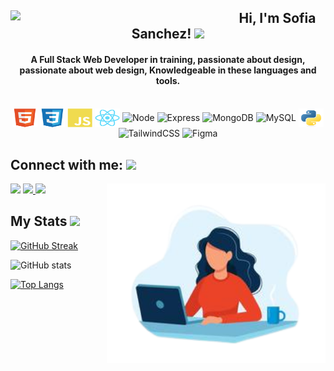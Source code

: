 <div id="header" align="center">
  <link rel="preconnect" href="https://fonts.googleapis.com">
<link rel="preconnect" href="https://fonts.gstatic.com" crossorigin>
<link href="https://fonts.googleapis.com/css2?family=Handlee&display=swap" rel="stylesheet">

  <img
       width="350"
      align="left" src="https://github.com/SoffiaSanchezz/Img/blob/main/assets/Presentaci%C3%B3n%20de%20marca%20personal%20Acuarela%20Elegante%20y%20minimalista%20Azul%20y%20rosa%20(2).gif?raw=true"  />
<!--   src="https://media.giphy.com/media/v1.Y2lkPTc5MGI3NjExMTVkZjI4OWQyYjA2NDYxOGQ3M2I2YzQwMzNjZTNmOWVlNmFlZmNmZSZjdD1n/Wj7lNjMNDxSmc/giphy.gif" width="100" -->
<h2> Hi, I'm Sofia Sanchez! <img  src="https://media.giphy.com/media/mGcNjsfWAjY5AEZNw6/giphy.gif" width="60"></h2>
  <h4>A Full Stack Web Developer in training, passionate about design, passionate about web design, Knowledgeable in these languages and tools.</h4>
</div>
<div style="display: inline_block" align="center"><br>
  <img align="center" alt="HTML" height="30" width="40" src="https://raw.githubusercontent.com/devicons/devicon/master/icons/html5/html5-original.svg">
  <img align="center" alt="CSS" height="30" width="40" src="https://raw.githubusercontent.com/devicons/devicon/master/icons/css3/css3-original.svg">
  <img align="center" alt="Js" height="30" width="40" src="https://raw.githubusercontent.com/devicons/devicon/master/icons/javascript/javascript-plain.svg">
  <img align="center" alt="React" height="30" width="40" src="https://raw.githubusercontent.com/devicons/devicon/master/icons/react/react-original.svg">
  <img align="center" alt="Node" height="30" width="40" src="https://cdn.jsdelivr.net/gh/devicons/devicon/icons/nodejs/nodejs-original.svg">
  <img align="center" alt="Express" height="30" width="40" src="https://cdn.jsdelivr.net/gh/devicons/devicon/icons/express/express-original.svg">
  <img align="center" alt="MongoDB" height="30" width="40" src="https://cdn.jsdelivr.net/gh/devicons/devicon/icons/mongodb/mongodb-original.svg">
  <img align="center" alt="MySQL" height="30" width="40" src="https://cdn.jsdelivr.net/gh/devicons/devicon/icons/mysql/mysql-original.svg">
  <img align="center" alt="Python" height="30" width="40" src="https://raw.githubusercontent.com/devicons/devicon/master/icons/python/python-original.svg">
  <img align="center" alt="TailwindCSS" height="30" width="40" src="https://cdn.jsdelivr.net/gh/devicons/devicon/icons/tailwindcss/tailwindcss-plain.svg">
  <img align="center" alt="Figma" height="30" width="40" src="https://cdn.jsdelivr.net/gh/devicons/devicon/icons/figma/figma-original.svg">
</div>

<div style="display: inline_block"> 
  <h2>Connect with me: <img src="https://media.giphy.com/media/VgCDAzcKvsR6OM0uWg/giphy.gif" width="50"></h2>
  <a href="https://www.linkedin.com/in/sofia-sanchez-vargas/" target="_blank"><img src="https://img.shields.io/badge/-LinkedIn-%230077B5?style=for-the-badge&logo=linkedin&logoColor=Violet" target="_blank"></a>
<a href="https://discord.Soffia_Sanchezz#3855" target="blank"><img src="https://img.shields.io/badge/-Discord-%235865F2?style=for-the-badge&logo=Discord&logoColor=white" />
</a>
  <a href="https://msng.link/o/?Sofia Sanchez=tg" target="blank"><img src="https://img.shields.io/badge/-Telegram-%232AABEE?style=for-the-badge&logo=Telegram&logoColor=white" />
</a>
<img align='right' src="https://github.com/SoffiaSanchezz/Img/blob/main/assets/image-removebg-preview%20(12).png?raw=true" width="350">
</div>  


<h2 bg-[#8149A6]> My Stats <img src="https://media.giphy.com/media/mGcNjsfWAjY5AEZNw6/giphy.gif" width="50"></h2>

[![GitHub Streak](https://streak-stats.demolab.com?user=SoffiaSanchezz&theme=buefy-dark&border_radius=)](https://git.io/streak-stats)

![GitHub stats](https://github-readme-stats.vercel.app/api?username=SoffiaSanchezz&show_icons=true&theme=radical)

[![Top Langs](https://github-readme-stats.vercel.app/api/top-langs/?username=SoffiaSanchezz&theme=tokyonight)](https://github.com/anuraghazra/github-readme-stats)

<!-- <p><em>Software Enginner at <a href="http://www.unb.br">University of Brasilia</a><img src="https://media.giphy.com/media/fYSnHlufseco8Fh93Z/giphy.gif" width="30"></br>Developer Consultant at <a href="https://www.thoughtworks.com">ThoughtWorks</a><img src="https://media.giphy.com/media/WUlplcMpOCEmTGBtBW/giphy.gif" width="30"> 
</em></p>
 -->
<!-- 
### <img src="https://media.giphy.com/media/VgCDAzcKvsR6OM0uWg/giphy.gif" width="50"> A little more about me...  

```javascript
const thai = {
  pronouns: "she" | "her",
  code: [Javascript, Typescript, HTML, CSS, Ruby, Python, Java],
  tools: [React, Redux, Node, Storybook, Styled-Components, Jest, Docker],
  architecture: ["microservices", "event-driven", "design system pattern"],
  techCommunities: {
                        coorganizer: "AfroPython",
                        speaker: "Latinity",
                        mentor: "RailsGirls POA"
                      },
 challenge: "I am doing the #100DaysOfCode challenge focused on react and typescript"
}
```
--
<img src="https://media.giphy.com/media/LnQjpWaON8nhr21vNW/giphy.gif" width="60"> <em><b>I love connecting with different people</b> so if you want to say <b>hi, I'll be happy to meet you more!</b> :)</em>




<!--
**SoffiaSanchezz/SoffiaSanchezz** is a ✨ _special_ ✨ repository because its `README.md` (this file) appears on your GitHub profile.

Here are some ideas to get you started:

- 🔭 I’m currently working on ...
- 🌱 I’m currently learning ...
- 👯 I’m looking to collaborate on ...
- 🤔 I’m looking for help with ...
- 💬 Ask me about ...
- 📫 How to reach me: ...
- 😄 Pronouns: ...
- ⚡ Fun fact: ...
-->
